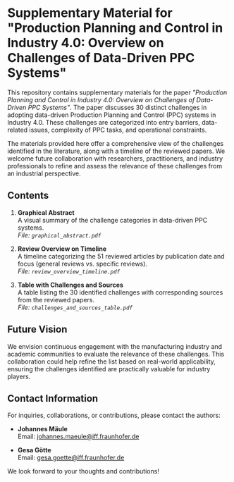 # Supplementary Material for "Production Planning and Control in Industry 4.0: Overview on Challenges of Data-Driven PPC Systems"

This repository contains supplementary materials for the paper *"Production Planning and Control in Industry 4.0: Overview on Challenges of Data-Driven PPC Systems"*. The paper discusses 30 distinct challenges in adopting data-driven Production Planning and Control (PPC) systems in Industry 4.0. These challenges are categorized into entry barriers, data-related issues, complexity of PPC tasks, and operational constraints.

The materials provided here offer a comprehensive view of the challenges identified in the literature, along with a timeline of the reviewed papers. We welcome future collaboration with researchers, practitioners, and industry professionals to refine and assess the relevance of these challenges from an industrial perspective.

## Contents

1. **Graphical Abstract**  
   A visual summary of the challenge categories in data-driven PPC systems.  
   *File: `graphical_abstract.pdf`*

2. **Review Overview on Timeline**  
   A timeline categorizing the 51 reviewed articles by publication date and focus (general reviews vs. specific reviews).  
   *File: `review_overview_timeline.pdf`*

3. **Table with Challenges and Sources**  
   A table listing the 30 identified challenges with corresponding sources from the reviewed papers.  
   *File: `challenges_and_sources_table.pdf`*

## Future Vision

We envision continuous engagement with the manufacturing industry and academic communities to evaluate the relevance of these challenges. This collaboration could help refine the list based on real-world applicability, ensuring the challenges identified are practically valuable for industry players.

## Contact Information

For inquiries, collaborations, or contributions, please contact the authors:

- **Johannes Mäule**  
  Email: johannes.maeule@iff.fraunhofer.de

- **Gesa Götte**  
  Email: gesa.goette@iff.fraunhofer.de

We look forward to your thoughts and contributions!

